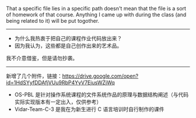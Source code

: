 That a specific file lies in a specific path doesn't mean that the file is a sort of homework of that course. Anything I came up with during the class (and being related to it) will be put togother.

-----

- 为什么我热衷于把自己的课程作业代码放出来？
- 因为我认为，这些都是自己创作出来的艺术品。

我不介意借鉴，但是请勿抄袭。

-----

新增了几个附件，链接：https://drive.google.com/open?id=1HdSYyfDDAfjVUu9RbP4YyV7EjusWZjWq

* OS-PBL 是针对操作系统课程的文件系统作品的原理与数据结构阐述（与代码实际实现版本有一定出入，仅供参考）
* Vidar-Team-C-3 是我在为新生进行 C 语言培训时自行制作的课件
